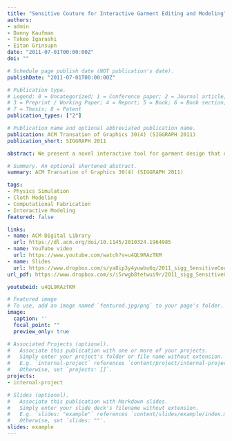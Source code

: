 ```yaml
---
title: "Sensitive Couture for Interactive Garment Editing and Modeling"
authors:
- admin
- Danny Kaufman
- Takeo Igarashi
- Eitan Grinsupn
date: "2011-07-01T00:00:00Z"
doi: ""

# Schedule page publish date (NOT publication's date).
publishDate: "2011-07-01T00:00:00Z"

# Publication type.
# Legend: 0 = Uncategorized; 1 = Conference paper; 2 = Journal article;
# 3 = Preprint / Working Paper; 4 = Report; 5 = Book; 6 = Book section;
# 7 = Thesis; 8 = Patent
publication_types: ["2"]

# Publication name and optional abbreviated publication name.
publication: ACM Transation of Graphics 30(4) (SIGGRAPH 2011)
publication_short: SIGGRAPH 2011

abstract: We present a novel interactive tool for garment design that enables, for the first time, interactive bidirectional editing between 2D patterns and 3D high-fidelity simulated draped forms. This provides a continuous, interactive, and natural design modality in which 2D and 3D representations are simultaneously visible and seamlessly maintain correspondence. Artists can now interactively edit 2D pattern designs and immediately obtain stable accurate feedback online, thus enabling rapid prototyping and an intuitive understanding of complex drape form.

# Summary. An optional shortened abstract.
summary: ACM Transation of Graphics 30(4) (SIGGRAPH 2011)

tags:
- Physics Simulation
- Cloth Modeling
- Computational Fabrication
- Interactive Modeling
featured: false

links:
- name: ACM Digital Library
  url: https://dl.acm.org/doi/10.1145/2010324.1964985
- name: YouTube video
  url: https://www.youtube.com/watch?v=u4QL9RAzTKM
- name: Slides 
  url: https://www.dropbox.com/s/ya8ip3y4yuwbu6q/2011_sigg_SensitiveCouture_Slides.pdf?dl=0
url_pdf: https://www.dropbox.com/s/i5rwgb8tetwui9r/2011_sigg_SensitiveCouture.pdf?dl=0

youtubeid: u4QL9RAzTKM

# Featured image
# To use, add an image named `featured.jpg/png` to your page's folder. 
image:
  caption: ''
  focal_point: ""
  preview_only: true

# Associated Projects (optional).
#   Associate this publication with one or more of your projects.
#   Simply enter your project's folder or file name without extension.
#   E.g. `internal-project` references `content/project/internal-project/index.md`.
#   Otherwise, set `projects: []`.
projects:
- internal-project

# Slides (optional).
#   Associate this publication with Markdown slides.
#   Simply enter your slide deck's filename without extension.
#   E.g. `slides: "example"` references `content/slides/example/index.md`.
#   Otherwise, set `slides: ""`.
slides: example
---
```



